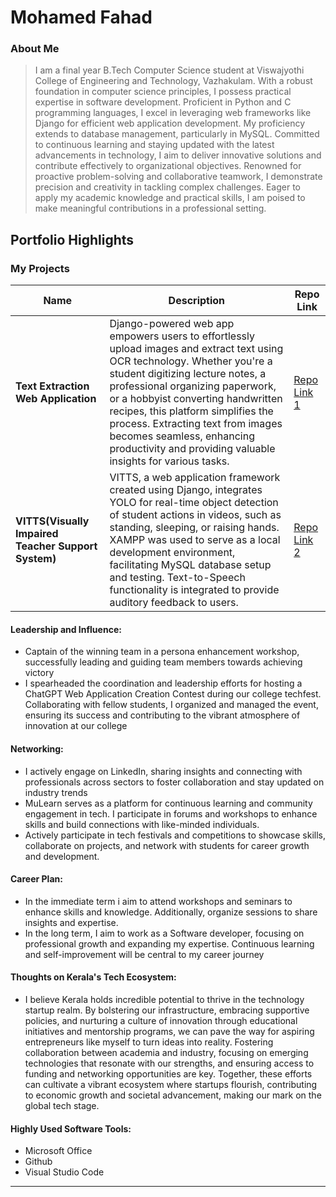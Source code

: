 # Mohamed Fahad 

### About Me

>I am a final year B.Tech Computer Science student at Viswajyothi College of Engineering and Technology, Vazhakulam. With a robust foundation in computer science principles, I possess practical expertise in software development. Proficient in Python and C programming languages, I excel in leveraging web frameworks like Django for efficient web application development. My proficiency extends to database management, particularly in MySQL. Committed to continuous learning and staying updated with the latest advancements in technology, I aim to deliver innovative solutions and contribute effectively to organizational objectives. Renowned for proactive problem-solving and collaborative teamwork, I demonstrate precision and creativity in tackling complex challenges. Eager to apply my academic knowledge and practical skills, I am poised to make meaningful contributions in a professional setting.


## Portfolio Highlights

### My Projects

| Name                | Description                                                               |Repo Link                                                      |
|---------------------|---------------------------------------------------------------------------|----------------------------------------------------------------|
| **Text Extraction Web Application**  |  Django-powered web app empowers users to effortlessly upload images and extract text using OCR technology. Whether you're a student digitizing lecture notes, a professional organizing paperwork, or a hobbyist converting handwritten recipes, this platform simplifies the process. Extracting text from images becomes seamless, enhancing productivity and providing valuable insights for various tasks.                                         |  [Repo Link 1](https://github.com/username/project1)             |
| **VITTS(Visually Impaired Teacher Support System)**  | VITTS, a web application framework created using Django, integrates YOLO for real-time object detection of student actions in videos, such as standing, sleeping, or raising hands. XAMPP was used to serve as a local development environment, facilitating MySQL database setup and testing. Text-to-Speech functionality is integrated to provide auditory feedback to users.                                              |  [Repo Link 2](https://github.com/lynx771/Vitts.git)  

#### Leadership and Influence:

- Captain of the winning team in a persona enhancement workshop, successfully leading and guiding team members towards achieving victory
- I spearheaded the coordination and leadership efforts for hosting a ChatGPT Web Application Creation Contest during our college techfest. Collaborating with fellow students, I organized and managed the event, ensuring its success and contributing to the vibrant atmosphere of innovation at our college

#### Networking:

- I actively engage on LinkedIn, sharing insights and connecting with professionals across sectors to foster collaboration and stay updated on industry trends
- MuLearn serves as a platform for continuous learning and community engagement in tech. I participate in forums and workshops to enhance skills and build 
  connections   with like-minded individuals.
- Actively participate in tech festivals and competitions to showcase skills, collaborate on projects, and network with students for career growth and development.

#### Career Plan:

- In the immediate term i aim to attend workshops and seminars to enhance skills and knowledge. Additionally, organize sessions to share insights and expertise.
- In the long term, I aim to work as a Software developer, focusing on professional growth and expanding my expertise. Continuous learning and self-improvement will be central to my career journey

#### Thoughts on Kerala's Tech Ecosystem:

- I believe Kerala holds incredible potential to thrive in the technology startup realm. By bolstering our infrastructure, embracing supportive policies, and nurturing a culture of innovation through educational initiatives and mentorship programs, we can pave the way for aspiring entrepreneurs like myself to turn ideas into reality. Fostering collaboration between academia and industry, focusing on emerging technologies that resonate with our strengths, and ensuring access to funding and networking opportunities are key. Together, these efforts can cultivate a vibrant ecosystem where startups flourish, contributing to economic growth and societal advancement, making our mark on the global tech stage.

#### Highly Used Software Tools:

- Microsoft Office
- Github
- Visual Studio Code


---

